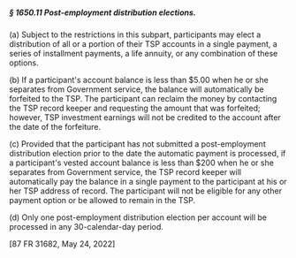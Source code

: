 ##### § 1650.11 Post-employment distribution elections. #####

(a) Subject to the restrictions in this subpart, participants may elect a distribution of all or a portion of their TSP accounts in a single payment, a series of installment payments, a life annuity, or any combination of these options.

(b) If a participant's account balance is less than $5.00 when he or she separates from Government service, the balance will automatically be forfeited to the TSP. The participant can reclaim the money by contacting the TSP record keeper and requesting the amount that was forfeited; however, TSP investment earnings will not be credited to the account after the date of the forfeiture.

(c) Provided that the participant has not submitted a post-employment distribution election prior to the date the automatic payment is processed, if a participant's vested account balance is less than $200 when he or she separates from Government service, the TSP record keeper will automatically pay the balance in a single payment to the participant at his or her TSP address of record. The participant will not be eligible for any other payment option or be allowed to remain in the TSP.

(d) Only one post-employment distribution election per account will be processed in any 30-calendar-day period.

[87 FR 31682, May 24, 2022]